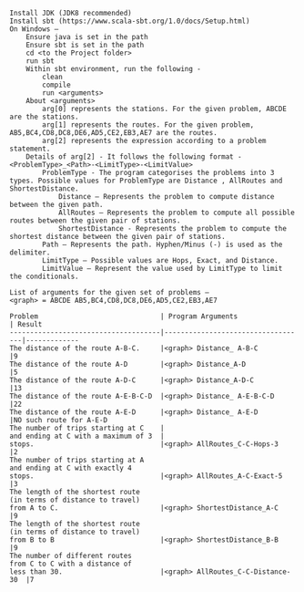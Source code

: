 	Install JDK (JDK8 recommended)
	Install sbt (https://www.scala-sbt.org/1.0/docs/Setup.html)
	On Windows – 
		Ensure java is set in the path
		Ensure sbt is set in the path 
		cd <to the Project folder>
		run sbt 
		Within sbt environment, run the following - 
			clean
			compile
			run <arguments>
		About <arguments> 
			arg[0] represents the stations. For the given problem, ABCDE are the stations.
			arg[1] represents the routes. For the given problem, AB5,BC4,CD8,DC8,DE6,AD5,CE2,EB3,AE7 are the routes.
			arg[2] represents the expression according to a problem statement. 
		Details of arg[2] - It follows the following format - <ProblemType>_<Path>-<LimitType>-<LimitValue>
			ProblemType - The program categorises the problems into 3 types. Possible values for ProblemType are Distance , AllRoutes and ShortestDistance.
				Distance – Represents the problem to compute distance between the given path.
				AllRoutes – Represents the problem to compute all possible routes between the given pair of stations.
				ShortestDistance - Represents the problem to compute the shortest distance between the given pair of stations.
			Path – Represents the path. Hyphen/Minus (-) is used as the delimiter.
			LimitType – Possible values are Hops, Exact, and Distance.
			LimitValue – Represent the value used by LimitType to limit the conditionals.

	List of arguments for the given set of problems –
	<graph> = ABCDE AB5,BC4,CD8,DC8,DE6,AD5,CE2,EB3,AE7
	
	Problem	                             | Program Arguments                 | Result
	-------------------------------------|-----------------------------------|------------- 
	The distance of the route A-B-C.     |<graph> Distance_ A-B-C	         |9
	The distance of the route A-D	     |<graph> Distance_A-D	             |5
	The distance of the route A-D-C	     |<graph> Distance_A-D-C	         |13
	The distance of the route A-E-B-C-D	 |<graph> Distance_ A-E-B-C-D	     |22
	The distance of the route A-E-D	     |<graph> Distance_ A-E-D	         |NO such route for A-E-D
	The number of trips starting at C    |
	and ending at C with a maximum of 3  |
	stops.                           	 |<graph> AllRoutes_C-C-Hops-3	     |2
	The number of trips starting at A 
	and ending at C with exactly 4 
	stops.                          	 |<graph> AllRoutes_A-C-Exact-5	     |3
	The length of the shortest route 
	(in terms of distance to travel) 
	from A to C.	                     |<graph> ShortestDistance_A-C	     |9
	The length of the shortest route
	(in terms of distance to travel)
	from B to B	                         |<graph> ShortestDistance_B-B	     |9
	The number of different routes 
	from C to C with a distance of 
	less than 30.  						 |<graph> AllRoutes_C-C-Distance-30	 |7



